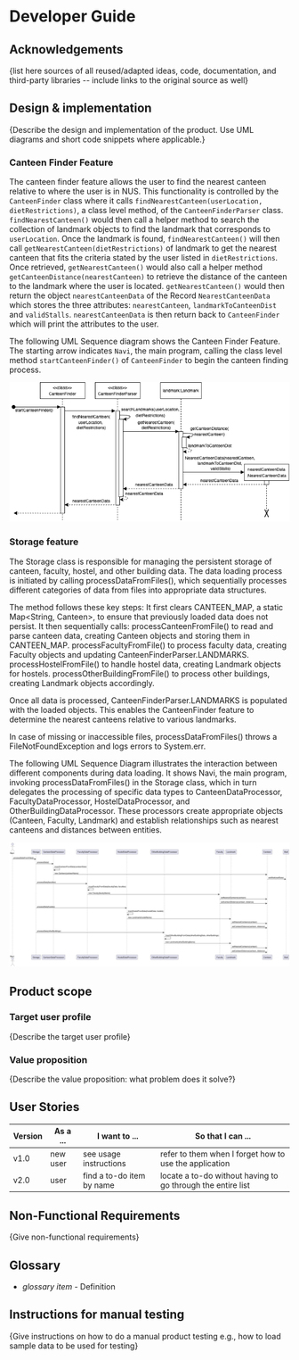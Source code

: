 # Developer Guide

## Acknowledgements

{list here sources of all reused/adapted ideas, code, documentation, and third-party libraries -- include links to the original source as well}

## Design & implementation

{Describe the design and implementation of the product. Use UML diagrams and short code snippets where applicable.}
### Canteen Finder Feature 
The canteen finder feature allows the user to find the nearest canteen relative to where the user is in NUS.
This functionality is controlled by the `CanteenFinder` class where it calls `findNearestCanteen(userLocation, dietRestrictions)`, 
a class level method, of the `CanteenFinderParser` class. `findNearestCanteen()` would then call a helper 
method to search the collection of landmark objects to find the landmark that corresponds to `userLocation`. Once the landmark is found,
`findNearestCanteen()` will then call `getNearestCanteen(dietRestrictions)` of landmark to get the nearest canteen that fits the criteria
stated by the user listed in `dietRestrictions`. Once retrieved, `getNearestCanteen()` would also call a helper method 
`getCanteenDistance(nearestCanteen)` to retrieve the distance of the canteen to the landmark where the user is located.
`getNearestCanteen()` would then return the object `nearestCanteenData` of the Record `NearestCanteenData` which stores the three attributes: 
`nearestCanteen`, `landmarkToCanteenDist` and `validStalls`. `nearestCanteenData` is then return back to `CanteenFinder` which will print
the attributes to the user.

The following UML Sequence diagram shows the Canteen Finder Feature. The starting arrow indicates `Navi`, the main program, calling the class
level method `startCanteenFinder()` of `CanteenFinder` to begin the canteen finding process.

![CanteenFinderDiagram.drawio.png](diagrams/CanteenFinderDiagram.drawio.png)

### Storage feature
The Storage class is responsible for managing the persistent storage of canteen, faculty, hostel, and other building data. 
The data loading process is initiated by calling processDataFromFiles(), which sequentially processes different 
categories of data from files into appropriate data structures.

The method follows these key steps:
It first clears CANTEEN_MAP, a static Map<String, Canteen>, to ensure that previously loaded data does not persist.
It then sequentially calls:
processCanteenFromFile() to read and parse canteen data, creating Canteen objects and storing them in CANTEEN_MAP.
processFacultyFromFile() to process faculty data, creating Faculty objects and updating CanteenFinderParser.LANDMARKS.
processHostelFromFile() to handle hostel data, creating Landmark objects for hostels.
processOtherBuildingFromFile() to process other buildings, creating Landmark objects accordingly.

Once all data is processed, CanteenFinderParser.LANDMARKS is populated with the loaded objects. This enables the 
CanteenFinder feature to determine the nearest canteens relative to various landmarks.

In case of missing or inaccessible files, processDataFromFiles() throws a FileNotFoundException and logs errors to 
System.err.

The following UML Sequence Diagram illustrates the interaction between different components during data loading. 
It shows Navi, the main program, invoking processDataFromFiles() in the Storage class, which in turn delegates the 
processing of specific data types to CanteenDataProcessor, FacultyDataProcessor, HostelDataProcessor, and 
OtherBuildingDataProcessor. These processors create appropriate objects (Canteen, Faculty, Landmark) and establish 
relationships such as nearest canteens and distances between entities.

![](diagrams/StorageRefactored.png)


## Product scope
### Target user profile

{Describe the target user profile}

### Value proposition

{Describe the value proposition: what problem does it solve?}

## User Stories

|Version| As a ... | I want to ... | So that I can ...|
|--------|----------|---------------|------------------|
|v1.0|new user|see usage instructions|refer to them when I forget how to use the application|
|v2.0|user|find a to-do item by name|locate a to-do without having to go through the entire list|

## Non-Functional Requirements

{Give non-functional requirements}

## Glossary

* *glossary item* - Definition

## Instructions for manual testing

{Give instructions on how to do a manual product testing e.g., how to load sample data to be used for testing}
